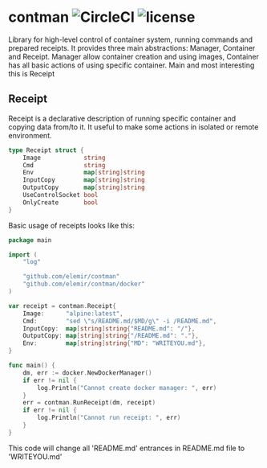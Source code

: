 # contman ![CircleCI](https://img.shields.io/circleci/project/github/elemir/contman.svg) ![license](https://img.shields.io/github/license/elemir/contman.svg)

Library for high-level control of container system, running commands and prepared receipts. It provides three main abstractions: Manager, Container and Receipt. Manager allow container creation and using images, Container has all basic actions of using specific container. Main and most interesting this is Receipt

## Receipt
Receipt is a declarative description of running specific container and copying data from/to it. It useful to make some actions in isolated or remote environment. 
```.go
type Receipt struct {
	Image            string
	Cmd              string
	Env              map[string]string
	InputCopy        map[string]string
	OutputCopy       map[string]string
	UseControlSocket bool
	OnlyCreate       bool
}

```

Basic usage of receipts looks like this:
```.go
package main

import (
	"log"

	"github.com/elemir/contman"
	"github.com/elemir/contman/docker"
)

var receipt = contman.Receipt{
	Image:      "alpine:latest",
	Cmd:        "sed \"s/README.md/$MD/g\" -i /README.md",
	InputCopy:  map[string]string{"README.md": "/"},
	OutputCopy: map[string]string{"/README.md": "."},
	Env:        map[string]string{"MD": "WRITEYOU.md"},
}

func main() {
	dm, err := docker.NewDockerManager()
	if err != nil {
		log.Println("Cannot create docker manager: ", err)
	}
	err = contman.RunReceipt(dm, receipt)
	if err != nil {
		log.Println("Cannot run receipt: ", err)
	}
}
```

This code will change all 'README.md' entrances in README.md file to 'WRITEYOU.md'

